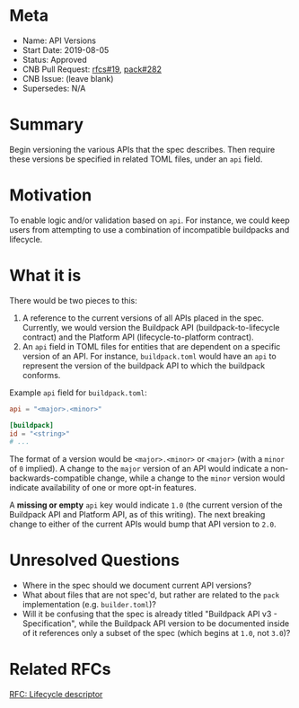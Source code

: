 # Meta
[meta]: #meta
- Name: API Versions
- Start Date: 2019-08-05
- Status: Approved
- CNB Pull Request: [rfcs#19](https://github.com/buildpacks/rfcs/pull/19), [pack#282](https://github.com/buildpacks/pack/pull/282)
- CNB Issue: (leave blank)
- Supersedes: N/A

# Summary
[summary]: #summary

Begin versioning the various APIs that the spec describes. Then require these versions be specified in related TOML files, under an `api` field.

# Motivation
[motivation]: #motivation

To enable logic and/or validation based on `api`. For instance, we could keep users from attempting to use a combination of incompatible buildpacks and lifecycle.

# What it is
[what-it-is]: #what-it-is

There would be two pieces to this:

1. A reference to the current versions of all APIs placed in the spec. Currently, we would version the Buildpack API (buildpack-to-lifecycle contract) and the Platform API (lifecycle-to-platform contract).
2. An `api` field in TOML files for entities that are dependent on a specific version of an API. For instance, `buildpack.toml` would have an `api` to represent the version of the buildpack API to which the buildpack conforms.

Example `api` field for `buildpack.toml`:

```toml
api = "<major>.<minor>"

[buildpack]
id = "<string>"
# ...
```

The format of a version would be `<major>.<minor>` or `<major>` (with a `minor` of `0` implied). A change to the `major` version of an API would indicate a non-backwards-compatible change, while a change to the `minor` version would indicate availability of one or more opt-in features.

A **missing or empty** `api` key would indicate `1.0` (the current version of the Buildpack API and Platform API, as of this writing). The next breaking change to either of the current APIs would bump that API version to `2.0`.

# Unresolved Questions
[unresolved-questions]: #unresolved-questions

- Where in the spec should we document current API versions?
- What about files that are not spec'd, but rather are related to the `pack` implementation (e.g. `builder.toml`)?
- Will it be confusing that the spec is already titled "Buildpack API v3 - Specification", while the Buildpack API version to be documented inside of it references only a subset of the spec (which begins at `1.0`, not `3.0`)?

# Related RFCs
[related-rfcs]: #related-rfcs
[RFC: Lifecycle descriptor](https://github.com/buildpacks/rfcs/pull/20)
